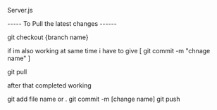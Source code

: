 Server.js

----- To Pull the latest changes ------

git checkout {branch name}

if im also working at same time i have to give [ git commit -m "chnage name" ]

git pull

after that completed working 

git add file name or .
git commit -m [change name]
git push